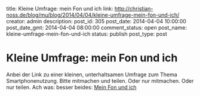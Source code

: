 title: Kleine Umfrage: mein Fon und ich
link: http://christian-noss.de/blog/mu/blog/2014/04/04/kleine-umfrage-mein-fon-und-ich/
creator: admin
description: 
post_id: 305
post_date: 2014-04-04 10:00:00
post_date_gmt: 2014-04-04 08:00:00
comment_status: open
post_name: kleine-umfrage-mein-fon-und-ich
status: publish
post_type: post

# Kleine Umfrage: mein Fon und ich

Anbei der Link zu einer kleinen, unterhaltsamen Umfrage zum Thema Smartphonenutzung. Bitte mitmachen und teilen. Oder nur mitmachen. Oder nur teilen. Ach was: besser beides: [Mein Fon und ich](https://de.surveymonkey.com/s/JVVQ9B5)